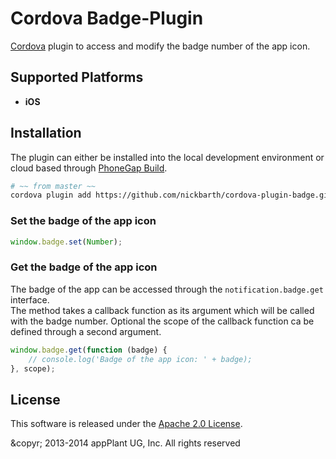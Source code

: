 Cordova Badge-Plugin
====================

[Cordova][cordova] plugin to access and modify the badge number of the app icon.


## Supported Platforms
- **iOS**

## Installation
The plugin can either be installed into the local development environment or cloud based through [PhoneGap Build][PGB].

```bash
# ~~ from master ~~
cordova plugin add https://github.com/nickbarth/cordova-plugin-badge.git
```

### Set the badge of the app icon

```javascript
window.badge.set(Number);
```

### Get the badge of the app icon
The badge of the app can be accessed through the `notification.badge.get` interface.<br>
The method takes a callback function as its argument which will be called with the badge number. Optional the scope of the callback function ca be defined through a second argument.

```javascript
window.badge.get(function (badge) {
	// console.log('Badge of the app icon: ' + badge);
}, scope);
```

## License

This software is released under the [Apache 2.0 License][apache2_license].

&copyr; 2013-2014 appPlant UG, Inc. All rights reserved

[cordova]: https://cordova.apache.org
[android_notification_guide]: http://developer.android.com/guide/topics/ui/notifiers/notifications.html
[wp8_notification_guide]: http://msdn.microsoft.com/en-us/library/windowsphone/develop/hh202948.aspx
[CLI]: http://cordova.apache.org/docs/en/3.0.0/guide_cli_index.md.html#The%20Command-line%20Interface
[PGB]: http://docs.build.phonegap.com/en_US/3.3.0/index.html
[PGB_plugin]: https://build.phonegap.com/plugins/724
[set]: #set-the-badge-of-the-app-icon
[get]: #get-the-badge-of-the-app-icon
[clear]: #clear-the-badge-of-the-app-icon
[set_clear_on_tap]: #clear-the-badge-automatically-if-the-user-taps-the-app-icon
[examples]: #examples
[set_title]: specify-custom-notification-title-on-android
[apache2_license]: http://opensource.org/licenses/Apache-2.0
